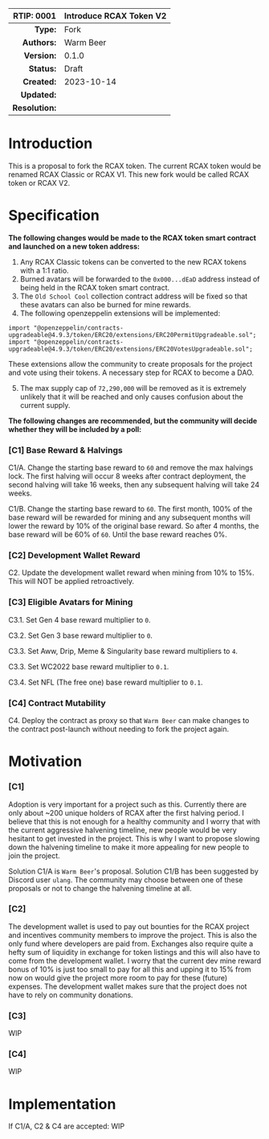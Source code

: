 |RTIP: 0001|Introduce RCAX Token V2|
|-:|:---|
|__Type:__|Fork|
|__Authors:__|Warm Beer|
|__Version:__|0.1.0|
|__Status:__|Draft|
|__Created:__|2023-10-14|
|__Updated:__||
|__Resolution:__||

# Introduction
This is a proposal to fork the RCAX token. The current RCAX token would be renamed RCAX Classic or RCAX V1. This new fork would be called RCAX token or RCAX V2. 

# Specification
__The following changes would be made to the RCAX token smart contract and launched on a new token address:__

1. Any RCAX Classic tokens can be converted to the new RCAX tokens with a 1:1 ratio.
2. Burned avatars will be forwarded to the `0x000...dEaD` address instead of being held in the RCAX token smart contract.
3. The `Old School Cool` collection contract address will be fixed so that these avatars can also be burned for mine rewards.
4. The following openzeppelin extensions will be implemented:
```
import "@openzeppelin/contracts-upgradeable@4.9.3/token/ERC20/extensions/ERC20PermitUpgradeable.sol";
import "@openzeppelin/contracts-upgradeable@4.9.3/token/ERC20/extensions/ERC20VotesUpgradeable.sol";
```
These extensions allow the community to create proposals for the project and vote using their tokens. A necessary step for RCAX to become
a DAO.

5. The max supply cap of `72,290,000` will be removed as it is extremely unlikely that it will be reached and only causes confusion about the current supply.


__The following changes are recommended, but the community will decide whether they will be included by a poll:__

### [C1] Base Reward & Halvings

C1/A. Change the starting base reward to `60` and remove the max halvings lock. The first halving will occur 8 weeks after contract deployment, the second halving will take 16 weeks, then any subsequent halving will take 24 weeks.

C1/B. Change the starting base reward to `60`. The first month, 100% of the base reward will be rewarded for mining and any subsequent months will lower the reward by 10% of the original base reward. So after 4 months, the base reward will be 60% of `60`. Until the base reward reaches 0%.

### [C2] Development Wallet Reward

C2. Update the development wallet reward when mining from 10% to 15%. This will NOT be applied retroactively.

### [C3] Eligible Avatars for Mining

C3.1. Set Gen 4 base reward multiplier to `0`.

C3.2. Set Gen 3 base reward multiplier to `0`.

C3.3. Set Aww, Drip, Meme & Singularity base reward multipliers to `4`.

C3.3. Set WC2022 base reward multiplier to `0.1`.

C3.4. Set NFL (The free one) base reward multiplier to `0.1`.

### [C4] Contract Mutability

C4. Deploy the contract as proxy so that `Warm Beer` can make changes to the contract post-launch without needing to fork the project again.

# Motivation

### [C1]

Adoption is very important for a project such as this. Currently there are only about ~200 unique holders of RCAX after the first halving period. I believe that this is not enough for a healthy community and I worry that with the current aggressive halvening timeline, new people would be very hesitant to get invested in the project. This is why I want to propose slowing down the halvening timeline to make it more appealing for new people to join the project.

Solution C1/A is `Warm Beer`'s proposal. Solution C1/B has been suggested by Discord user `ulang`. The community may choose between one of these proposals or not to change the halvening timeline at all.

### [C2]

The development wallet is used to pay out bounties for the RCAX project and incentives community members to improve the project. This is also the only fund where developers are paid from. Exchanges also require quite a hefty sum of liquidity in exchange for token listings and this will also have to come from the development wallet. I worry that the current dev mine reward bonus of 10% is just too small to pay for all this and upping it to 15% from now on would give the project more room to pay for these (future) expenses. The development wallet makes sure that the project does not have to rely on community donations.

### [C3]

WIP

### [C4]

WIP

# Implementation

If C1/A, C2 & C4 are accepted: WIP






